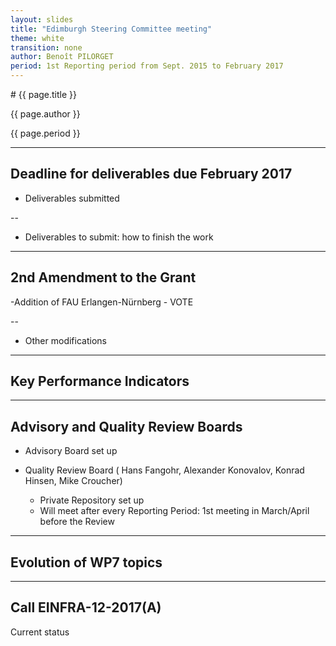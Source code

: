```yaml
---
layout: slides
title: "Edimburgh Steering Committee meeting"
theme: white
transition: none
author: Benoît PILORGET
period: 1st Reporting period from Sept. 2015 to February 2017
---
```


<section data-markdown data-separator="^---\n" data-separator-vertical="^--\n">
# {{ page.title }}

{{ page.author }}

{{ page.period }}

---

## Deadline for deliverables due February 2017

- Deliverables submitted

--

- Deliverables to submit: how to finish the work



---

## 2nd Amendment to the Grant

-Addition of FAU Erlangen-Nürnberg
    - VOTE

--

- Other modifications



---

## Key Performance Indicators


---

## Advisory and Quality Review Boards

- Advisory Board set up

- Quality Review Board ( Hans Fangohr, Alexander Konovalov, Konrad Hinsen, Mike Croucher)
    - Private Repository set up
    - Will meet after every Reporting Period: 1st meeting in March/April before the Review


---

## Evolution of WP7 topics


---

## Call EINFRA-12-2017(A)

Current status

</section>
